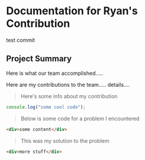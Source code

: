 # Documentation for Ryan's Contribution

test commit

## Project Summary

Here is what our team accomplished.....

Here are my contributions to the team.....
details....

> Here's some info about my contribution

```js
console.log("some cool code");
```

> Below is some code for a problem I encountered

```html
<div>some content</div>
```

> This was my solution to the problem

```html
<div>more stuff</div>
```
